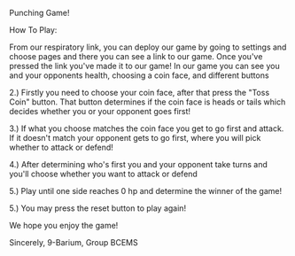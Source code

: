 Punching Game!

How To Play:

From our respiratory link, you can deploy our game by going to settings and choose pages and there you can see a link to our game. Once you've pressed the link you've made it to our game!
In our game you can see you and your opponents health, choosing a coin face, and different buttons

2.) Firstly you need to choose your coin face, after that press the "Toss Coin" button. That button determines if the coin face is heads or tails which decides whether you or your opponent goes first! 

3.) If what you choose matches the coin face you get to go first and attack. If it doesn't match your opponent gets to go first, where you will pick whether to attack or defend!

4.) After determining who's first you and your opponent take turns and you'll choose whether you want to attack or defend 

5.) Play until one side reaches 0 hp and determine the winner of the game!

5.) You may press the reset button to play again!

We hope you enjoy the game!

Sincerely, 
9-Barium, Group BCEMS
